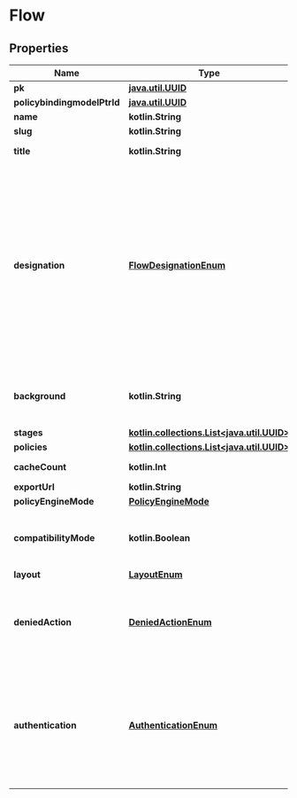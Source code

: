 
# Flow

## Properties
Name | Type | Description | Notes
------------ | ------------- | ------------- | -------------
**pk** | [**java.util.UUID**](java.util.UUID.md) |  |  [readonly]
**policybindingmodelPtrId** | [**java.util.UUID**](java.util.UUID.md) |  |  [readonly]
**name** | **kotlin.String** |  | 
**slug** | **kotlin.String** | Visible in the URL. | 
**title** | **kotlin.String** | Shown as the Title in Flow pages. | 
**designation** | [**FlowDesignationEnum**](FlowDesignationEnum.md) | Decides what this Flow is used for. For example, the Authentication flow is redirect to when an un-authenticated user visits authentik.  * &#x60;authentication&#x60; - Authentication * &#x60;authorization&#x60; - Authorization * &#x60;invalidation&#x60; - Invalidation * &#x60;enrollment&#x60; - Enrollment * &#x60;unenrollment&#x60; - Unrenollment * &#x60;recovery&#x60; - Recovery * &#x60;stage_configuration&#x60; - Stage Configuration | 
**background** | **kotlin.String** | Get the URL to the background image. If the name is /static or starts with http it is returned as-is |  [readonly]
**stages** | [**kotlin.collections.List&lt;java.util.UUID&gt;**](java.util.UUID.md) |  |  [readonly]
**policies** | [**kotlin.collections.List&lt;java.util.UUID&gt;**](java.util.UUID.md) |  |  [readonly]
**cacheCount** | **kotlin.Int** | Get count of cached flows |  [readonly]
**exportUrl** | **kotlin.String** | Get export URL for flow |  [readonly]
**policyEngineMode** | [**PolicyEngineMode**](PolicyEngineMode.md) |  |  [optional]
**compatibilityMode** | **kotlin.Boolean** | Enable compatibility mode, increases compatibility with password managers on mobile devices. |  [optional]
**layout** | [**LayoutEnum**](LayoutEnum.md) |  |  [optional]
**deniedAction** | [**DeniedActionEnum**](DeniedActionEnum.md) | Configure what should happen when a flow denies access to a user.  * &#x60;message_continue&#x60; - Message Continue * &#x60;message&#x60; - Message * &#x60;continue&#x60; - Continue |  [optional]
**authentication** | [**AuthenticationEnum**](AuthenticationEnum.md) | Required level of authentication and authorization to access a flow.  * &#x60;none&#x60; - None * &#x60;require_authenticated&#x60; - Require Authenticated * &#x60;require_unauthenticated&#x60; - Require Unauthenticated * &#x60;require_superuser&#x60; - Require Superuser |  [optional]



